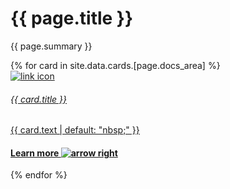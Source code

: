 <div class="home-header mb-xl-5 bg-cover bg-cover__bg-early-3-1">
    <div class="p-2 p-md-5">
    <h1 class="m-0 text-white">{{ page.title }}</h1>
    <p class="mt-0 pb-4 text-white">{{ page.summary }}</p>
      <div class="row d-lg-flex mx-0">
      <!-- cards loop -->
      {% for card in site.data.cards.[page.docs_area] %}
        <div class="col-lg-4 mb-3 mb-lg-0 pb-5">
          <div class="card card-link h-100 d-flex">
          <a href="{{ card.link | relative_url }}" class="h-100">
            <div class="card-body p-4 flex-column justify-content-center align-items-left h-100 card-header-overlap">
              <img class="m-0 mb-4 mt-auto" src="{{ card.icon | relative_url }}" alt="link icon" />
              <h6 class="mt-2 mt-0 text-black">{{ card.title }}</h6>
              <p class="text-black">{{ card.text | default: "nbsp;" }}</p>
              <h4 class="mt-auto mb-0 text-electric-purple font-poppins-sb">Learn more <img class="m-0 ml-2" src="{{ 'images/icon-arrow-right-purple.svg' | relative_url }}" alt="arrow right"/></h4>
            </div>
            </a>
          </div>
        </div>
      {% endfor %}
      </div>
    </div>
</div>
